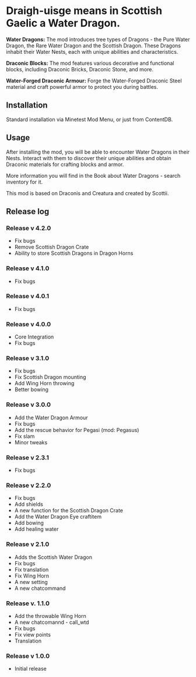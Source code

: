 # Draigh-uisge means in Scottish Gaelic a Water Dragon.

**Water Dragons:** The mod introduces tree types of Dragons - the Pure Water Dragon, the Rare Water Dragon and the Scottish Dragon. These Dragons inhabit their Water Nests, each with unique abilities and characteristics.

**Draconic Blocks:** The mod features various decorative and functional blocks, including Draconic Bricks, Draconic Stone, and more.

**Water-Forged Draconic Armour:** Forge the Water-Forged Draconic Steel material and craft powerful armor to protect you during battles.

## Installation
Standard installation via Minetest Mod Menu, or just from ContentDB.

## Usage
After installing the mod, you will be able to encounter Water Dragons in their Nests. Interact with them to discover their unique abilities and obtain Draconic materials for crafting blocks and armor.

More information you will find in the Book about Water Dragons - search inventory for it.

This mod is based on Draconis and Creatura and created by Scottii.

## Release log

### Release v 4.2.0
- Fix bugs
- Remove Scottish Dragon Crate
-  Ability to store Scottish Dragons in Dragon Horns

### Release v 4.1.0
- Fix bugs

### Release v 4.0.1
- Fix bugs

### Release v 4.0.0
- Core Integration
- Fix bugs

### Release v 3.1.0
- Fix bugs
- Fix Scottish Dragon mounting
- Add Wing Horn throwing
- Better bowing

### Release v 3.0.0
- Add the Water Dragon Armour
- Fix bugs
- Add the rescue behavior for Pegasi (mod: Pegasus)
- Fix slam
- Minor tweaks

### Release v 2.3.1
- Fix bugs

### Release v 2.2.0
- Fix bugs
- Add shields
- A new function for the Scottish Dragon Crate
- Add the Water Dragon Eye craftitem
- Add bowing
- Add healing water

### Release v 2.1.0
- Adds the Scottish Water Dragon
- Fix bugs
- Fix translation
- Fix Wing Horn
- A new setting
- A new chatcommand

### Release v. 1.1.0
- Add the throwable Wing Horn
- A new chatcomannd - call_wtd
- Fix bugs
- Fix view points
- Translation

### Release v 1.0.0
- Initial release
